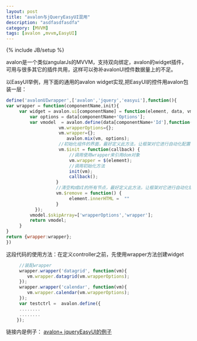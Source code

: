 ```yaml
---
layout: post
title: "avalon与jQueryEasyUI混用"
description: "asdfasdfasdfa"
category: [MVVM] 
tags: [avalon ,mvvm,EasyUI]
---
```

{% include JB/setup %}

avalon是一个类似angularJs的MVVM，支持双向绑定，avalon的widget插件，可用与很多其它的插件共用，这样可以弥补avalonUI控件数据量上的不足。

以EasyUI举例，用下面的通用的avalon widget实现,把EasyUI的控件用avalon包装一层：

```javascript
define('avalonUIwrapper',['avalon','jquery','easyui'],function(){
var wrapper = function(componentName,init){
     var widget = avalon.ui[componentName] = function(element, data, vmodels) {
         var options = data[componentName+'Options'];
         var vmodel  = avalon.define(data[componentName+'Id'],function(vm){
                    vm.wrapperOptions={};
                    vm.wrapper={};
                       avalon.mix(vm, options);
                    //初始化组件的界面，最好定义此方法，让框架对它进行自动化配置
                    vm.$init = function(callback) {
                        //调用使用wrapper来引用dom对象
                        vm.wrapper = $(element);
                        //调用初始化方法
                        init(vm);
                        callback();
                   }
                   //清空构成UI的所有节点，最好定义此方法，让框架对它进行自动化销毁
                   vm.$remove = function() {
                        element.innerHTML =  ""
                   }
           });
         vmodel.$skipArray=['wrapperOptions','wrapper'];
         return vmodel;
     }
}
return {wrapper:wrapper};
})
```
这段代码的使用方法：在定义controller之前，先使用wrapper方法创建widget

```javascript
	 //装配wrapper  
	 wrapper.wrapper('datagrid', function(vm){
		vm.wrapper.datagrid(vm.wrapperOptions);
	 });
	 wrapper.wrapper('calendar', function(vm){
		vm.wrapper.calendar(vm.wrapperOptions);
	 });
	 var testctrl =  avalon.define({
	 ........
	 ........
	});
```

链接内是例子： [avalon+ jqueryEasyUI的例子](/avalon-easyui-demo/wrapper.html)


